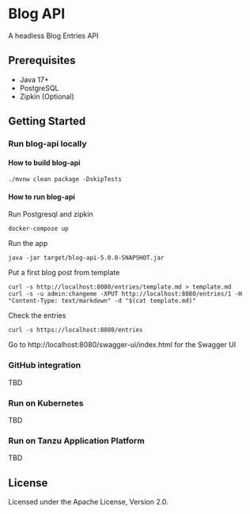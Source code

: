 # Blog API

A headless Blog Entries API

## Prerequisites

* Java 17+
* PostgreSQL
* Zipkin (Optional)

## Getting Started

### Run blog-api locally

#### How to build blog-api

```
./mvnw clean package -DskipTests
```

#### How to run blog-api

Run Postgresql and zipkin

```
docker-compose up
```

Run the app

```
java -jar target/blog-api-5.0.0-SNAPSHOT.jar 
```

Put a first blog post from template

```
curl -s http://localhost:8080/entries/template.md > template.md
curl -s -u admin:changeme -XPUT http://localhost:8080/entries/1 -H "Content-Type: text/markdown" -d "$(cat template.md)"
```

Check the entries

```
curl -s https://localhost:8080/entries
```

Go to http://localhost:8080/swagger-ui/index.html for the Swagger UI

### GitHub integration

TBD

### Run on Kubernetes

TBD

### Run on Tanzu Application Platform

TBD

## License

Licensed under the Apache License, Version 2.0.
